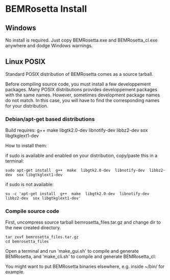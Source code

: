 # BEMRosetta Install

## Windows
No install is required. Just copy BEMRosetta.exe and BEMRosetta_cl.exe anywhere and dodge Windows warnings. 

## Linux POSIX 

Standard POSIX distribution of BEMRosetta comes as a source tarball.

Before compiling source code, you must install a few developpement packages. Many POSIX distributions provides developpement packages with the same names. However, sometimes development package names do not match. In this case, you will have to find the corresponding names for your distribution.


### Debian/apt-get based distributions

Build requires: g++  make  libgtk2.0-dev  libnotify-dev  libbz2-dev  sox  libgtkglext1-dev

How to install them:

if sudo is available and enabled on your distribution, copy/paste this in a terminal:
```
sudo apt-get install  g++  make  libgtk2.0-dev  libnotify-dev  libbz2-dev  sox libgtkglext1-dev
```

if sudo is not available:
```
su -c 'apt-get install  g++  make  libgtk2.0-dev  libnotify-dev  libbz2-dev  sox libgtkglext1-dev'
```


### Compile source code

First, uncompress source tarball bemrosetta_files.tar.gz and change dir to the new created directory.

```
tar zxvf bemrosetta_files.tar.gz
cd bemrosetta_files
```

Open a terminal and run 'make_gui.sh' to compile and generate BEMRosetta, and 'make_cli.sh' to compile and generate BEMRosetta_cl:

You might want to put BEMRosetta binaries elsewhere, e.g. inside ~/bin/ for example.

